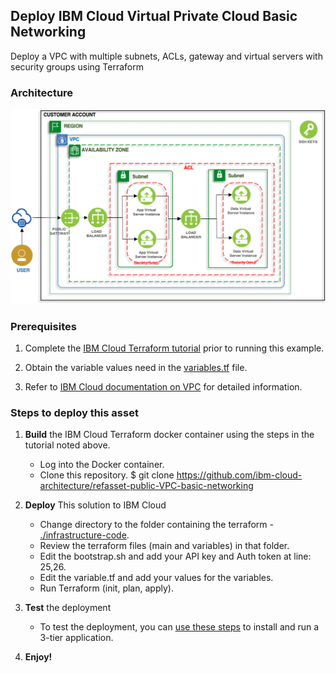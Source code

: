## Deploy IBM Cloud Virtual Private Cloud Basic Networking

Deploy a VPC with multiple subnets, ACLs, gateway and virtual servers with security groups using Terraform


### Architecture

![Reference Architecture](./imgs/architecture.png)


### Prerequisites

1. Complete the [IBM Cloud Terraform tutorial](https://www.ibm.com/cloud/garage/tutorials/public-cloud-infrastructure) prior to running this example. 

2. Obtain the variable values need in the [variables.tf](./infrastructure_code/network.tf) file.

3. Refer to [IBM Cloud documentation on VPC](https://cloud.ibm.com/docs/home/alldocs) for detailed information. 


### Steps to deploy this asset

1. **Build**  the IBM Cloud Terraform docker container using the steps in the tutorial noted above.
   - Log into the Docker container.
   - Clone this repository.
     \$ git clone https://github.com/ibm-cloud-architecture/refasset-public-VPC-basic-networking

2. **Deploy** This solution to IBM Cloud

   - Change directory to the folder containing the terraform - [./infrastructure-code](./infrastructure-code).
   - Review the terraform files (main and variables) in that folder.
   - Edit the bootstrap.sh and add your API key and Auth token at line: 25,26.
   - Edit the variable.tf and add your values for the variables.
   - Run Terraform (init, plan, apply).

3. **Test** the deployment
   - To test the deployment, you can [use these steps](https://github.com/ibm-cloud-architecture/tutorial-vpc-3tier-networking/blob/master/WebApp.md) to install and run a 3-tier application. 

 4. **Enjoy!**
